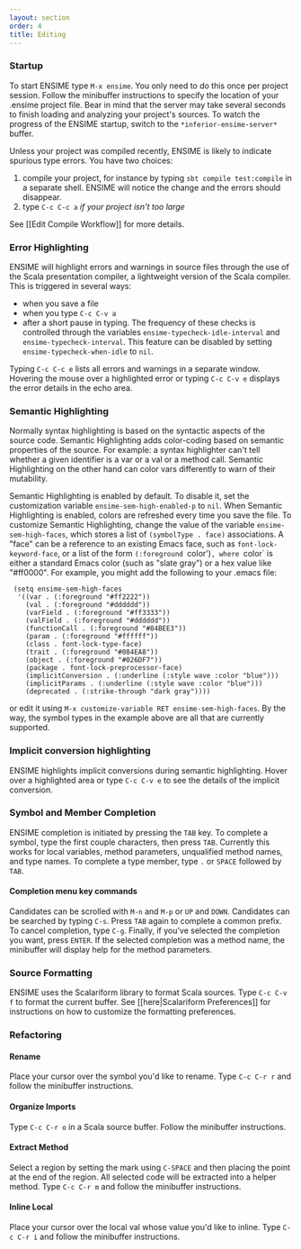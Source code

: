 ```yaml
---
layout: section
order: 4
title: Editing
---
```


### Startup
To start ENSIME type `M-x ensime`. You only need to do this once per project session. Follow the minibuffer instructions to specify the location of your .ensime project file. Bear in mind that the server may take several seconds to finish loading and analyzing your project's sources. To watch the progress of the ENSIME startup, switch to the `*inferior-ensime-server*` buffer.

Unless your project was compiled recently, ENSIME is likely to indicate spurious type errors. You have two choices:

1. compile your project, for instance by typing `sbt compile test:compile` in a separate shell. ENSIME will notice the change and the errors should disappear.
1. type `C-c C-c a` _if your project isn't too large_

See [[Edit Compile Workflow]] for more details.

### Error Highlighting
ENSIME will highlight errors and warnings in source files through the use of the Scala presentation compiler, a lightweight version of the Scala compiler. This is triggered in several ways:
- when you save a file
- when you type `C-c C-v a`
- after a short pause in typing. The frequency of these checks is controlled through the variables `ensime-typecheck-idle-interval` and `ensime-typecheck-interval`. This feature can be disabled by setting `ensime-typecheck-when-idle` to `nil`.

Typing `C-c C-c e` lists all errors and warnings in a separate window. Hovering the mouse over a highlighted error or typing `C-c C-v e` displays the error details in the echo area.

### Semantic Highlighting

Normally syntax highlighting is based on the syntactic aspects of the source code. Semantic Highlighting adds color-coding based on semantic properties of the source. For example: a syntax highlighter can't tell whether a given identifier is a var or a val or a method call. Semantic Highlighting on the other hand can color vars differently to warn of their mutability.

Semantic Highlighting is enabled by default. To disable it, set the customization variable `ensime-sem-high-enabled-p` to `nil`. When Semantic Highlighting is enabled, colors are refreshed every time you save the file.
To customize Semantic Highlighting, change the value of the variable `ensime-sem-high-faces`, which stores a list of `(symbolType . face)` associations. A "face" can be a reference to an existing Emacs face, such as `font-lock-keyword-face`, or a list of the form `(:foreground `color')`, where `color` is either a standard Emacs color (such as "slate gray") or a hex value like "#ff0000". For example, you might add the following to your .emacs file:
```elisp
 (setq ensime-sem-high-faces
  '((var . (:foreground "#ff2222"))
    (val . (:foreground "#dddddd"))
    (varField . (:foreground "#ff3333"))
    (valField . (:foreground "#dddddd"))
    (functionCall . (:foreground "#84BEE3"))
    (param . (:foreground "#ffffff"))
    (class . font-lock-type-face)
    (trait . (:foreground "#084EA8"))
    (object . (:foreground "#026DF7"))
    (package . font-lock-preprocessor-face)
    (implicitConversion . (:underline (:style wave :color "blue")))
    (implicitParams . (:underline (:style wave :color "blue")))
    (deprecated . (:strike-through "dark gray"))))
```
or edit it using `M-x customize-variable RET ensime-sem-high-faces`. By the way, the symbol types in the example above are all that are currently supported.

### Implicit conversion highlighting

ENSIME highlights implicit conversions during semantic highlighting. Hover over a highlighted area or type `C-c C-v e` to see the details of the implicit conversion.

### Symbol and Member Completion
ENSIME completion is initiated by pressing the `TAB` key. To complete a symbol, type the first couple characters, then press `TAB`. Currently this works for local variables, method parameters, unqualified method names, and type names. To complete a type member, type `.` or `SPACE` followed by `TAB`.

#### Completion menu key commands
Candidates can be scrolled with `M-n` and `M-p` or `UP` and `DOWN`. Candidates can be searched by typing `C-s`. Press `TAB` again to complete a common prefix. To cancel completion, type `C-g`. Finally, if you've selected the completion you want, press `ENTER`. If the selected completion was a method name, the minibuffer will display help for the method parameters.

### Source Formatting
ENSIME uses the Scalariform library to format Scala sources. Type `C-c C-v f` to format the current buffer. See [[here|Scalariform Preferences]] for instructions on how to customize the formatting preferences.

### Refactoring

#### Rename
Place your cursor over the symbol you'd like to rename. Type `C-c C-r r` and follow the minibuffer instructions.

#### Organize Imports
Type `C-c C-r o` in a Scala source buffer. Follow the minibuffer instructions.

#### Extract Method
Select a region by setting the mark using `C-SPACE` and then placing the point at the end of the region. All selected code will be extracted into a helper method. Type `C-c C-r m` and follow the minibuffer instructions.

#### Inline Local
Place your cursor over the local val whose value you'd like to inline. Type `C-c C-r i` and follow the minibuffer instructions.
